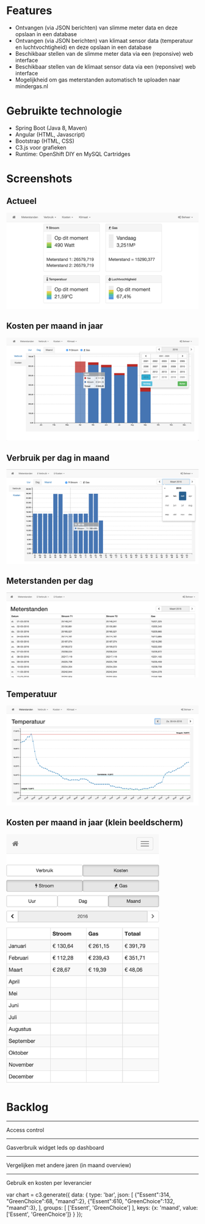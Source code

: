 # Features
- Ontvangen (via JSON berichten) van slimme meter data en deze opslaan in een database
- Ontvangen (via JSON berichten) van klimaat sensor data (temperatuur en luchtvochtigheid) en deze opslaan in een database
- Beschikbaar stellen van de slimme meter data via een (reponsive) web interface
- Beschikbaar stellen van de klimaat sensor data via een (reponsive) web interface
- Mogelijkheid om gas meterstanden automatisch te uploaden naar mindergas.nl

# Gebruikte technologie
- Spring Boot (Java 8, Maven)
- Angular (HTML, Javascript)
- Bootstrap (HTML, CSS)
- C3.js voor grafieken
- Runtime: OpenShift DIY en MySQL Cartridges

# Screenshots

## Actueel
![Alt text](screenshots/actueel-xl.png?raw=true "Actueel")

## Kosten per maand in jaar
![Alt text](screenshots/kosten-maand-xl.png?raw=true "Kosten per maand in jaar")

## Verbruik per dag in maand
![Alt text](screenshots/verbruik-dag-xl.png?raw=true "Verbruik per dag in maand")

## Meterstanden per dag
![Alt text](screenshots/meterstanden-xl.png?raw=true "Meterstanden per dag")

## Temperatuur
![Alt text](screenshots/temperatuur.png?raw=true "Temperatuur")

## Kosten per maand in jaar (klein beeldscherm)
<img src="https://raw.githubusercontent.com/bassages/home-server/master/screenshots/kosten-maand-xs.png" width="400">

# Backlog

---------------

Access control

---------------

Gasverbruik widget leds op dashboard

---------------

Vergelijken met andere jaren (in maand overview)

----------------

Gebruik en kosten per leverancier

var chart = c3.generate({
    data: {
        type: 'bar',
        json: [
                {"Essent":314, "GreenChoice":68, "maand":2},
                {"Essent":610, "GreenChoice":132, "maand":3},
            ],
        groups: [
            ['Essent', 'GreenChoice']
        ],
        keys:  {x: 'maand', value: ['Essent', 'GreenChoice']}
    }
});

